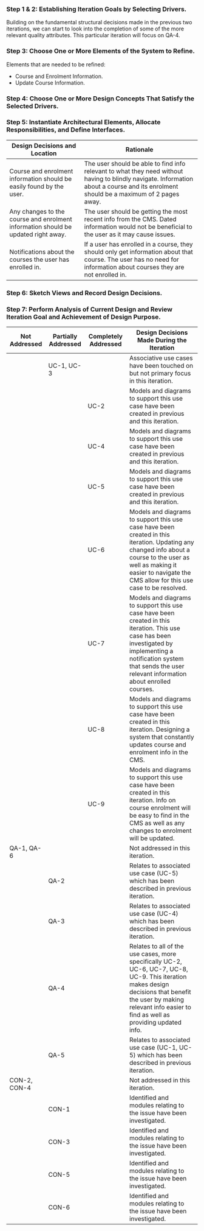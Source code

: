 ### Step 1 & 2: Establishing Iteration Goals by Selecting Drivers.
Building on the fundamental structural decisions made in the previous two iterations, we can start to look into the completion of some of the more relevant quality attributes. This particular iteration will focus on QA-4.

### Step 3: Choose One or More Elements of the System to Refine.
Elements that are needed to be refined:
- Course and Enrolment Information.
- Update Course Information.

### Step 4: Choose One or More Design Concepts That Satisfy the Selected Drivers.

### Step 5: Instantiate Architectural Elements, Allocate Responsibilities, and Define Interfaces.
| Design Decisions and Location | Rationale |
| --- | --- |
| Course and enrolment information should be easily found by the user.  | The user should be able to find info relevant to what they need without having to blindly navigate. Information about a course and its enrolment should be a maximum of 2 pages away. |
| Any changes to the course and enrolment information should be updated right away. | The user should be getting the most recent info from the CMS. Dated information would not be beneficial to the user as it may cause issues. |
| Notifications about the courses the user has enrolled in. | If a user has enrolled in a course, they should only get information about that course. The user has no need for information about courses they are not enrolled in. |

### Step 6: Sketch Views and Record Design Decisions.

### Step 7: Perform Analysis of Current Design and Review Iteration Goal and Achievement of Design Purpose.
| Not Addressed | Partially Addressed | Completely Addressed | Design Decisions Made During the Iteration |
| --- | --- | --- | ---- |
|  | UC-1, UC-3 |  | Associative use cases have been touched on but not primary focus in this iteration. |
|  |  | UC-2 | Models and diagrams to support this use case have been created in previous and this iteration. |
|  |  | UC-4 | Models and diagrams to support this use case have been created in previous and this iteration. |
|  |  | UC-5 | Models and diagrams to support this use case have been created in previous and this iteration. |
|  |  | UC-6 | Models and diagrams to support this use case have been created in this iteration. Updating any changed info about a course to the user as well as making it easier to navigate the CMS allow for this use case to be resolved. |
|  |  | UC-7 | Models and diagrams to support this use case have been created in this iteration. This use case has been investigated by implementing a notification system that sends the user relevant information about enrolled courses. |
|  |  | UC-8 | Models and diagrams to support this use case have been created in this iteration. Designing a system that constantly updates course and enrolment info in the CMS. |
|  |  | UC-9 | Models and diagrams to support this use case have been created in this iteration. Info on course enrolment will be easy to find in the CMS as well as any changes to enrolment will be updated. |
| QA-1, QA-6 |  |  | Not addressed in this iteration. |
|  | QA-2 |  | Relates to associated use case (UC-5) which has been described in previous iteration. |
|  | QA-3 |  | Relates to associated use case (UC-4) which has been described in previous iteration. |
|  | QA-4 |  | Relates to all of the use cases, more specifically UC-2, UC-6, UC-7, UC-8, UC-9. This iteration makes design decisions that benefit the user by making relevant info easier to find as well as providing updated info. |
|  | QA-5 |  | Relates to associated use case (UC-1, UC-5) which has been described in previous iteration. |
| CON-2, CON-4 |  |  | Not addressed in this iteration. |
|  | CON-1 |  | Identified and modules relating to the issue have been investigated. |
|  | CON-3 |  | Identified and modules relating to the issue have been investigated. |
|  | CON-5 |  | Identified and modules relating to the issue have been investigated. |
|  | CON-6 |  | Identified and modules relating to the issue have been investigated. |
